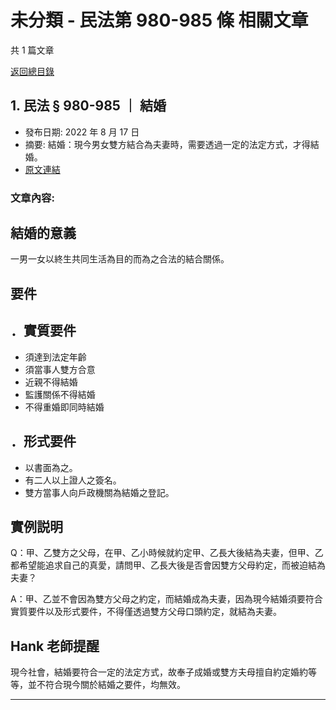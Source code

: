 # 未分類 - 民法第 980-985 條 相關文章

共 1 篇文章

[返回總目錄](00_總目錄.md)

## 1. 民法 § 980-985 ｜ 結婚

- 發布日期: 2022 年 8 月 17 日
- 摘要: 結婚：現今男女雙方結合為夫妻時，需要透過一定的法定方式，才得結婚。
- [原文連結](https://www.jasper-realestate.com/%e7%b5%90%e5%a9%9a/)

### 文章內容:

## 結婚的意義

一男一女以終生共同生活為目的而為之合法的結合關係。

## 要件

## ．實質要件

- 須達到法定年齡
- 須當事人雙方合意
- 近親不得結婚
- 監護關係不得結婚
- 不得重婚即同時結婚

## ．形式要件

- 以書面為之。
- 有二人以上證人之簽名。
- 雙方當事人向戶政機關為結婚之登記。

## 實例説明

Q：甲、乙雙方之父母，在甲、乙小時候就約定甲、乙長大後結為夫妻，但甲、乙都希望能追求自己的真愛，請問甲、乙長大後是否會因雙方父母約定，而被迫結為夫妻？

A：甲、乙並不會因為雙方父母之約定，而結婚成為夫妻，因為現今結婚須要符合實質要件以及形式要件，不得僅透過雙方父母口頭約定，就結為夫妻。

## Hank 老師提醒

現今社會，結婚要符合一定的法定方式，故奉子成婚或雙方夫母擅自約定婚約等等，並不符合現今關於結婚之要件，均無效。

---

